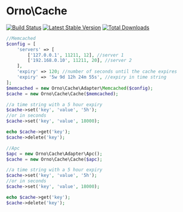 # Orno\Cache

[![Build Status](https://travis-ci.org/orno/cache.png?branch=master)](https://travis-ci.org/orno/cache) [![Latest Stable Version](https://poser.pugx.org/orno/cache/v/stable.png)](https://packagist.org/packages/orno/cache) [![Total Downloads](https://poser.pugx.org/orno/cache/downloads.png)](https://packagist.org/packages/orno/cache)

```php
//Memcached
$config = [
    'servers' => [
        ['127.0.0.1', 11211, 12], //server 1
        ['192.168.0.10', 11211, 20], //server 2
    ],
    'expiry' => 120; //number of seconds until the cache expires
    'expiry' => '5w 9d 12h 24m 55s', //expiry in time string
];
$memcached = new Orno\Cache\Adapter\Memcached($config);
$cache = new Orno\Cache\Cache($memcached);

//a time string with a 5 hour expiry
$cache->set('key', 'value', '5h');
//or in seconds
$cache->set('key', 'value', 18000);

echo $cache->get('key');
$cache->delete('key');

//Apc
$apc = new Orno\Cache\Adapter\Apc();
$cache = new Orno\Cache\Cache($apc);

//a time string with a 5 hour expiry
$cache->set('key', 'value', '5h');
//or in seconds
$cache->set('key', 'value', 18000);

echo $cache->get('key');
$cache->delete('key');
```
